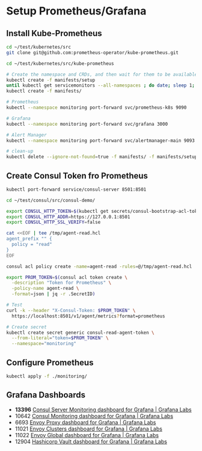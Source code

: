 # Setup Prometheus/Grafana

## Install Kube-Prometheus

```sh
cd ~/test/kubernetes/src
git clone git@github.com:prometheus-operator/kube-prometheus.git
```

```sh
cd ~/test/kubernetes/src/kube-prometheus

# Create the namespace and CRDs, and then wait for them to be available before creating the remaining resources
kubectl create -f manifests/setup
until kubectl get servicemonitors --all-namespaces ; do date; sleep 1; echo ""; done
kubectl create -f manifests/

# Prometheus
kubectl --namespace monitoring port-forward svc/prometheus-k8s 9090

# Grafana
kubectl --namespace monitoring port-forward svc/grafana 3000

# Alert Manager
kubectl --namespace monitoring port-forward svc/alertmanager-main 9093

# clean-up
kubectl delete --ignore-not-found=true -f manifests/ -f manifests/setup
```

## Create Consul Token fro Prometheus

```sh
kubectl port-forward service/consul-server 8501:8501

cd ~/test/consul/src/consul-demo/

export CONSUL_HTTP_TOKEN=$(kubectl get secrets/consul-bootstrap-acl-token --template={{.data.token}} | base64 -d)
export CONSUL_HTTP_ADDR=https://127.0.0.1:8501
export CONSUL_HTTP_SSL_VERIFY=false

cat <<EOF | tee /tmp/agent-read.hcl
agent_prefix "" {
  policy = "read"
}
EOF

consul acl policy create -name=agent-read -rules=@/tmp/agent-read.hcl

export PROM_TOKEN=$(consul acl token create \
  -description "Token for Prometheus" \
  -policy-name agent-read \
  -format=json | jq -r .SecretID)

# Test
curl -k --header "X-Consul-Token: $PROM_TOKEN" \
  https://localhost:8501/v1/agent/metrics?format=prometheus

# Create secret
kubectl create secret generic consul-read-agent-token \
  --from-literal="token=$PROM_TOKEN" \
  --namespace="monitoring"
```

## Configure Prometheus

```sh
kubectl apply -f ./monitoring/
```

## Grafana Dashboards

- **13396** [Consul Server Monitoring dashboard for Grafana | Grafana Labs](https://grafana.com/grafana/dashboards/13396)
- 10642 [Consul Monitoring dashboard for Grafana | Grafana Labs](https://grafana.com/grafana/dashboards/10642)
- 6693 [Envoy Proxy dashboard for Grafana | Grafana Labs](https://grafana.com/grafana/dashboards/6693)
- 11021 [Envoy Clusters dashboard for Grafana | Grafana Labs](https://grafana.com/grafana/dashboards/11021)
- 11022  [Envoy Global dashboard for Grafana | Grafana Labs](https://grafana.com/grafana/dashboards/11022)
- 12904 [Hashicorp Vault dashboard for Grafana | Grafana Labs](https://grafana.com/grafana/dashboards/12904)

